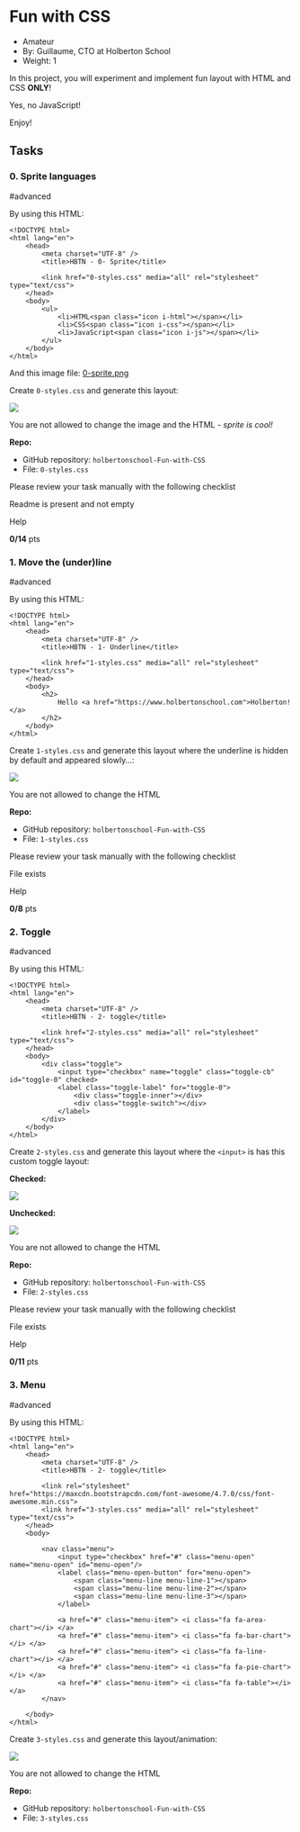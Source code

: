 # Fun with CSS

-   Amateur
-   By:  Guillaume, CTO at Holberton School
-   Weight:  1

In this project, you will experiment and implement fun layout with HTML and CSS  **ONLY**!

Yes, no JavaScript!

Enjoy!

## Tasks

### 0. Sprite languages

#advanced

By using this HTML:

```
<!DOCTYPE html>
<html lang="en">
    <head>
        <meta charset="UTF-8" />
        <title>HBTN - 0- Sprite</title>

        <link href="0-styles.css" media="all" rel="stylesheet" type="text/css">
    </head>
    <body>
        <ul>
            <li>HTML<span class="icon i-html"></span></li>
            <li>CSS<span class="icon i-css"></span></li>
            <li>JavaScript<span class="icon i-js"></span></li>
        </ul>
    </body>
</html>

```

And this image file:  [0-sprite.png](https://s3.eu-west-3.amazonaws.com/hbtn.intranet/uploads/medias/2020/2/d416199ca6ecdbd0f8a3.png?X-Amz-Algorithm=AWS4-HMAC-SHA256&X-Amz-Credential=AKIA4MYA5JM5DUTZGMZG%2F20230413%2Feu-west-3%2Fs3%2Faws4_request&X-Amz-Date=20230413T112332Z&X-Amz-Expires=345600&X-Amz-SignedHeaders=host&X-Amz-Signature=048b77b6b38f7bb08821adafd5f56b8a35ee18c378dc94ae627491dfc7847b83 "0-sprite.png")

Create  `0-styles.css`  and generate this layout:

![](https://s3.eu-west-3.amazonaws.com/hbtn.intranet/uploads/medias/2020/2/94aa60f76c412f40a87b.png?X-Amz-Algorithm=AWS4-HMAC-SHA256&X-Amz-Credential=AKIA4MYA5JM5DUTZGMZG%2F20230413%2Feu-west-3%2Fs3%2Faws4_request&X-Amz-Date=20230413T112332Z&X-Amz-Expires=86400&X-Amz-SignedHeaders=host&X-Amz-Signature=d10600eca360db9a09f93807a36febfdc2bd71619fd077a3a6b39b180c0aa508)

You are not allowed to change the image and the HTML -  _sprite is cool!_

**Repo:**

-   GitHub repository:  `holbertonschool-Fun-with-CSS`
-   File:  `0-styles.css`

Please review your task manually with the following checklist

[](https://intranet.hbtn.io/projects/2390#task-21917-carousel)

Readme is present and not empty

[](https://intranet.hbtn.io/projects/2390#task-21917-carousel)

Help

**0/14** pts

### 1. Move the (under)line

#advanced

By using this HTML:

```
<!DOCTYPE html>
<html lang="en">
    <head>
        <meta charset="UTF-8" />
        <title>HBTN - 1- Underline</title>

        <link href="1-styles.css" media="all" rel="stylesheet" type="text/css">
    </head>
    <body>
        <h2>
            Hello <a href="https://www.holbertonschool.com">Holberton!</a>
        </h2>
    </body>
</html>

```

Create  `1-styles.css`  and generate this layout where the underline is hidden by default and appeared slowly…:

![](https://s3.eu-west-3.amazonaws.com/hbtn.intranet/uploads/medias/2020/2/b791cfdbd11c0eefa5f7.gif?X-Amz-Algorithm=AWS4-HMAC-SHA256&X-Amz-Credential=AKIA4MYA5JM5DUTZGMZG%2F20230413%2Feu-west-3%2Fs3%2Faws4_request&X-Amz-Date=20230413T112332Z&X-Amz-Expires=86400&X-Amz-SignedHeaders=host&X-Amz-Signature=2ded1ea9c6d777b2eed4f6751b6cba6314bda9da946b82eb513a006ae93346ec)

You are not allowed to change the HTML

**Repo:**

-   GitHub repository:  `holbertonschool-Fun-with-CSS`
-   File:  `1-styles.css`

Please review your task manually with the following checklist

[](https://intranet.hbtn.io/projects/2390#task-21918-carousel)

File exists

[](https://intranet.hbtn.io/projects/2390#task-21918-carousel)

Help

**0/8** pts

### 2. Toggle

#advanced

By using this HTML:

```
<!DOCTYPE html>
<html lang="en">
    <head>
        <meta charset="UTF-8" />
        <title>HBTN - 2- toggle</title>

        <link href="2-styles.css" media="all" rel="stylesheet" type="text/css">
    </head>
    <body>
        <div class="toggle">
            <input type="checkbox" name="toggle" class="toggle-cb" id="toggle-0" checked>
            <label class="toggle-label" for="toggle-0">
                <div class="toggle-inner"></div>
                <div class="toggle-switch"></div>
            </label>
        </div>
    </body>
</html>

```

Create  `2-styles.css`  and generate this layout where the  `<input>`  is has this custom toggle layout:

**Checked:**

![](https://s3.eu-west-3.amazonaws.com/hbtn.intranet/uploads/medias/2020/2/3848b025c8f25636bba5.png?X-Amz-Algorithm=AWS4-HMAC-SHA256&X-Amz-Credential=AKIA4MYA5JM5DUTZGMZG%2F20230413%2Feu-west-3%2Fs3%2Faws4_request&X-Amz-Date=20230413T112332Z&X-Amz-Expires=86400&X-Amz-SignedHeaders=host&X-Amz-Signature=49134f80f102a0db3d430137c193a3f85b4be4d0c053f0e1e2ce0453f8519f5e)

**Unchecked:**

![](https://s3.eu-west-3.amazonaws.com/hbtn.intranet/uploads/medias/2020/2/aeae59fdee93b17f360f.png?X-Amz-Algorithm=AWS4-HMAC-SHA256&X-Amz-Credential=AKIA4MYA5JM5DUTZGMZG%2F20230413%2Feu-west-3%2Fs3%2Faws4_request&X-Amz-Date=20230413T112332Z&X-Amz-Expires=86400&X-Amz-SignedHeaders=host&X-Amz-Signature=de5d4dc1e3b95653513faf158e1f62fe617848e57edd48fc5b0e749c99231beb)

You are not allowed to change the HTML

**Repo:**

-   GitHub repository:  `holbertonschool-Fun-with-CSS`
-   File:  `2-styles.css`

Please review your task manually with the following checklist

[](https://intranet.hbtn.io/projects/2390#task-21919-carousel)

File exists

[](https://intranet.hbtn.io/projects/2390#task-21919-carousel)

Help

**0/11** pts

### 3. Menu

#advanced

By using this HTML:

```
<!DOCTYPE html>
<html lang="en">
    <head>
        <meta charset="UTF-8" />
        <title>HBTN - 2- toggle</title>

        <link rel="stylesheet" href="https://maxcdn.bootstrapcdn.com/font-awesome/4.7.0/css/font-awesome.min.css">
        <link href="3-styles.css" media="all" rel="stylesheet" type="text/css">
    </head>
    <body>

        <nav class="menu">
            <input type="checkbox" href="#" class="menu-open" name="menu-open" id="menu-open"/>
            <label class="menu-open-button" for="menu-open">
                <span class="menu-line menu-line-1"></span>
                <span class="menu-line menu-line-2"></span>
                <span class="menu-line menu-line-3"></span>
            </label>

            <a href="#" class="menu-item"> <i class="fa fa-area-chart"></i> </a>
            <a href="#" class="menu-item"> <i class="fa fa-bar-chart"></i> </a>
            <a href="#" class="menu-item"> <i class="fa fa-line-chart"></i> </a>
            <a href="#" class="menu-item"> <i class="fa fa-pie-chart"></i> </a>
            <a href="#" class="menu-item"> <i class="fa fa-table"></i> </a>
        </nav>

    </body>
</html>

```

Create  `3-styles.css`  and generate this layout/animation:

![](https://s3.eu-west-3.amazonaws.com/hbtn.intranet/uploads/medias/2020/2/252a25667dc7c65fe0e9.gif?X-Amz-Algorithm=AWS4-HMAC-SHA256&X-Amz-Credential=AKIA4MYA5JM5DUTZGMZG%2F20230413%2Feu-west-3%2Fs3%2Faws4_request&X-Amz-Date=20230413T112332Z&X-Amz-Expires=86400&X-Amz-SignedHeaders=host&X-Amz-Signature=388fe76a726be0596784e316a74f072ecad548ba7005e6a81e68c5b04e7f0a47)

You are not allowed to change the HTML

**Repo:**

-   GitHub repository:  `holbertonschool-Fun-with-CSS`
-   File:  `3-styles.css`
